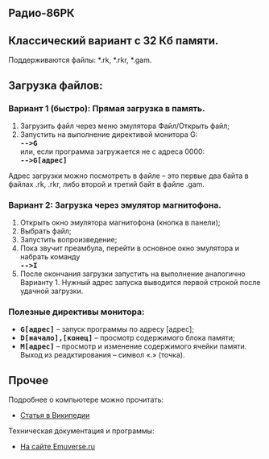 ## Радио-86РК
## Классический вариант с 32 Кб памяти.

Поддерживаются файлы: *.rk, *.rkr, *.gam.

## Загрузка файлов:

### Вариант 1 (быстро): Прямая загрузка в память.

1. Загрузить файл через меню эмулятора Файл/Открыть файл;
2. Запустить на выполнение директивой монитора G:<br/>
<tt><b>--&gt;G</b></tt><br/>
или, если программа загружается не с адреса 0000:<br/>
<tt><b>--&gt;G[адрес]</b></tt>

Адрес загрузки можно посмотреть в файле &ndash; это первые два байта в файлах .rk, .rkr, либо второй и третий байт в файле .gam.

### Вариант 2: Загрузка через эмулятор магнитофона.

1. Открыть окно эмулятора магнитофона (кнопка в панели);
2. Выбрать файл;
3. Запустить вопроизведение;
4. Пока звучит преамбула, перейти в основное окно эмулятора и набрать команду<br/>
<tt><b>--&gt;I</b></tt>
5. После окончания загрузки запустить на выполнение аналогично Варианту 1. Нужный адрес запуска выводится первой строкой после удачной загрузки.

### Полезные директивы монитора:

* **<tt>G[адрес]</tt>** &ndash; запуск программы по адресу [адрес];
* **<tt>D[начало],[конец]</tt>** &ndash; просмотр содержимого блока памяти;
* **<tt>М[адрес]</tt>** &ndash; просмотр и изменение содержимого ячейки памяти. Выход  из реадктирования &ndash; символ &laquo;.&raquo; (точка).

## Прочее

Подробнее о компьютере можно прочитать:

* [Статья в Википедии](http://ru.wikipedia.org/wiki/Радио_86РК)

Техническая документация и программы:

* [На сайте Emuverse.ru](http://www.emuverse.ru/wiki/Радио-86РК)
